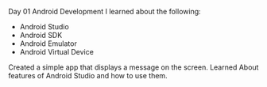 Day 01 Android Development
I learned about the following:

* Android Studio
* Android SDK
* Android Emulator
* Android Virtual Device

 Created a simple app that displays a message on the screen.
Learned About features of Android Studio and how to use them.



